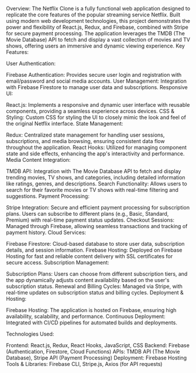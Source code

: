 Overview:
The Netflix Clone is a fully functional web application designed to replicate the core features of the popular streaming service Netflix. Built using modern web development technologies, this project demonstrates the power and flexibility of React.js, Redux, and Firebase, combined with Stripe for secure payment processing. The application leverages the TMDB (The Movie Database) API to fetch and display a vast collection of movies and TV shows, offering users an immersive and dynamic viewing experience.
Key Features:

User Authentication:

Firebase Authentication: Provides secure user login and registration with email/password and social media accounts.
User Management: Integration with Firebase Firestore to manage user data and subscriptions.
Responsive UI:

React.js: Implements a responsive and dynamic user interface with reusable components, providing a seamless experience across devices.
CSS & Styling: Custom CSS for styling the UI to closely mimic the look and feel of the original Netflix interface.
State Management:

Redux: Centralized state management for handling user sessions, subscriptions, and media browsing, ensuring consistent data flow throughout the application.
React Hooks: Utilized for managing component state and side effects, enhancing the app's interactivity and performance.
Media Content Integration:

TMDB API: Integration with The Movie Database API to fetch and display trending movies, TV shows, and categories, including detailed information like ratings, genres, and descriptions.
Search Functionality: Allows users to search for their favorite movies or TV shows with real-time filtering and suggestions.
Payment Processing:

Stripe Integration: Secure and efficient payment processing for subscription plans. Users can subscribe to different plans (e.g., Basic, Standard, Premium) with real-time payment status updates.
Checkout Sessions: Managed through Firebase, allowing seamless transactions and tracking of payment history.
Cloud Services:

Firebase Firestore: Cloud-based database to store user data, subscription details, and session information.
Firebase Hosting: Deployed on Firebase Hosting for fast and reliable content delivery with SSL certificates for secure access.
Subscription Management:

Subscription Plans: Users can choose from different subscription tiers, and the app dynamically adjusts content availability based on the user's subscription status.
Renewal and Billing Cycles: Managed via Stripe, with real-time updates on subscription status and billing cycles.
Deployment & Hosting:

Firebase Hosting: The application is hosted on Firebase, ensuring high availability, scalability, and performance.
Continuous Deployment: Integrated with CI/CD pipelines for automated builds and deployments.

Technologies Used:

Frontend: React.js, Redux, React Hooks, JavaScript, CSS
Backend: Firebase (Authentication, Firestore, Cloud Functions)
APIs: TMDB API (The Movie Database), Stripe API (Payment Processing)
Deployment: Firebase Hosting
Tools & Libraries: Firebase CLI, Stripe.js, Axios (for API requests)
